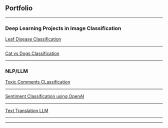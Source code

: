 ## Portfolio

---

### Deep Learning Projects in Image Classification

[Leaf Disease Classification](https://github.com/Member09/DeepLearning_Projects/blob/main/1.%20leaf-disease-classification.ipynb)
<img src=""/>

---
[Cat vs Dogs Classification](https://github.com/Member09/DeepLearning_Projects/blob/main/Cats_vs_Dogs.ipynb)
<img src=""/>


---

### NLP/LLM

[Toxic Comments CLassification](https://github.com/Member09/llm_journey/blob/main/SentimentAnalysis/ToxicCommentClassifierBERT.ipynb)
<img src=""/>

---

[Sentiment Classification using OpenAI](https://github.com/Member09/llm_journey/blob/main/SentimentAnalysis/SA_using_OpenAI.ipynb)
<img src=""/>

---

[Text Translation LLM](https://github.com/Member09/llm_journey/blob/main/Translation_task/translation.ipynb)
<img src=""/>


---




---

